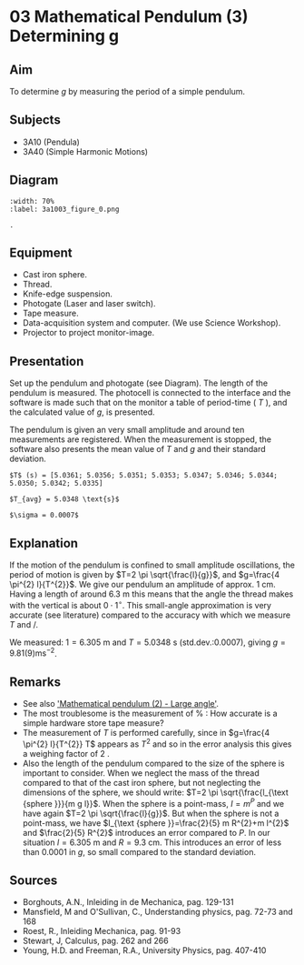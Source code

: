 # 03  Mathematical Pendulum (3) Determining g  
  
## Aim   
 To determine $g$ by measuring the period of a simple pendulum.    
  
## Subjects   
* 3A10 (Pendula) 
* 3A40 (Simple Harmonic Motions)   

## Diagram
   
```{figure} figures/figure_0.png
:width: 70%  
:label: 3a1003_figure_0.png  

. 
```

## Equipment
 *  Cast iron sphere. 
 *  Thread. 
 *  Knife-edge suspension. 
 *  Photogate (Laser and laser switch). 
 *  Tape measure. 
 *  Data-acquisition system and computer. (We use Science Workshop). 
 *  Projector to project monitor-image.
    
  
## Presentation   
Set up the pendulum and photogate (see Diagram). The length of the pendulum is measured. The photocell is connected to the interface and the software is made such that on the monitor a table of period-time ( $T$ ), and the calculated value of $g$, is presented.

The pendulum is given an very small amplitude and around ten measurements are registered. When the measurement is stopped, the software also presents the mean value of $T$ and $g$ and their standard deviation.

```{admonition} Values
$T$ (s) = [5.0361; 5.0356; 5.0351; 5.0353; 5.0347; 5.0346; 5.0344; 5.0350; 5.0342; 5.0335]

$T_{avg} = 5.0348 \text{s}$

$\sigma = 0.0007$
```

## Explanation   
If the motion of the pendulum is confined to small amplitude oscillations, the period of motion is given by $T=2 \pi \sqrt{\frac{l}{g}}$, and $g=\frac{4 \pi^{2} l}{T^{2}}$. We give our pendulum an amplitude of approx. $1 \mathrm{~cm}$. Having a length of around $6.3 \mathrm{~m}$ this means that the angle the thread makes with the vertical is about $0 \cdot 1^{\circ}$. This small-angle approximation is very accurate (see literature) compared to the accuracy with which we measure $T$ and $/$.

We measured: $1=6.305 \mathrm{~m}$ and $T=5.0348 \mathrm{~s}$ (std.dev.:$0.0007$), giving $g=9.81(9) \mathrm{ms}^{-2}$.

  
## Remarks   
- See also ['Mathematical pendulum (2) - Large angle'](../3A1002%20Mathematical%20Pendulum/3A1002.md).
- The most troublesome is the measurement of $\%$ : How accurate is a simple hardware store tape measure?
- The measurement of $T$ is performed carefully, since in $g=\frac{4 \pi^{2} l}{T^{2}} T$ appears as $T^{2}$ and so in the error analysis this gives a weighing factor of 2 .
- Also the length of the pendulum compared to the size of the sphere is important to consider. When we neglect the mass of the thread compared to that of the cast iron sphere, but not neglecting the dimensions of the sphere, we should write: $T=2 \pi \sqrt{\frac{l_{\text {sphere }}}{m g l}}$. When the sphere is a point-mass, $I=m^{P}$ and we have again $T=2 \pi \sqrt{\frac{l}{g}}$. But when the sphere is not a point-mass, we have $I_{\text {sphere }}=\frac{2}{5} m R^{2}+m l^{2}$ and $\frac{2}{5} R^{2}$ introduces an error compared to $P$. In our situation $l= 6.305 \mathrm{~m}$ and $R=9.3 \mathrm{~cm}$. This introduces an error of less than 0.0001 in $g$, so small compared to the standard deviation.
   
  
## Sources
 *  Borghouts, A.N., Inleiding in de Mechanica, pag. 129-131 
 *  Mansfield, M and O'Sullivan, C., Understanding physics, pag. 72-73 and 168 
 *  Roest, R., Inleiding Mechanica, pag. 91-93 
 *  Stewart, J, Calculus, pag. 262 and 266 
 *  Young, H.D. and Freeman, R.A., University Physics, pag. 407-410
  